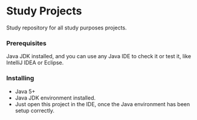 # Study Projects
Study repository for all study purposes projects.

### Prerequisites

Java JDK installed, and you can use any Java IDE to check it or test it, like IntelliJ IDEA or Eclipse.

### Installing
- Java 5+
- Java JDK environment installed. 
- Just open this project in the IDE, once the Java environment has been setup correctly.
